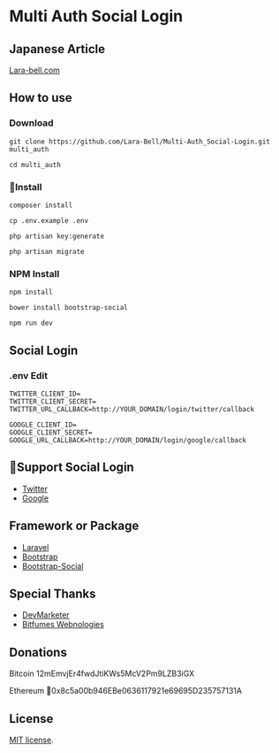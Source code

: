# Multi Auth Social Login

## Japanese Article

[Lara-bell.com](https://lara-bell.com/2017/11/multi-auth/)

## How to use

### Download
```
git clone https://github.com/Lara-Bell/Multi-Auth_Social-Login.git multi_auth

cd multi_auth
```

### Install

```
composer install

cp .env.example .env

php artisan key:generate

php artisan migrate
```

### NPM Install

```
npm install

bower install bootstrap-social

npm run dev
```

## Social Login

### .env Edit

```
TWITTER_CLIENT_ID=
TWITTER_CLIENT_SECRET=
TWITTER_URL_CALLBACK=http://YOUR_DOMAIN/login/twitter/callback

GOOGLE_CLIENT_ID=
GOOGLE_CLIENT_SECRET=
GOOGLE_URL_CALLBACK=http://YOUR_DOMAIN/login/google/callback
```

## Support Social Login

- [Twitter](https://apps.twitter.com)
- [Google](https://console.developers.google.com)

## Framework or Package

- [Laravel](https://laravel.com)
- [Bootstrap](https://getbootstrap.com/docs/3.3/)
- [Bootstrap-Social](https://lipis.github.io/bootstrap-social/)

## Special Thanks

- [DevMarketer](https://github.com/DevMarketer/multiauth_tutorial)
- [Bitfumes Webnologies](https://www.youtube.com/channel/UC_hG9fglfmShkwex1KVydHA)

## Donations

Bitcoin 12mEmvjEr4fwdJtiKWs5McV2Pm9LZB3iGX

Ethereum 0x8c5a00b946EBe0636117921e69695D235757131A

## License

[MIT license](http://opensource.org/licenses/MIT).
